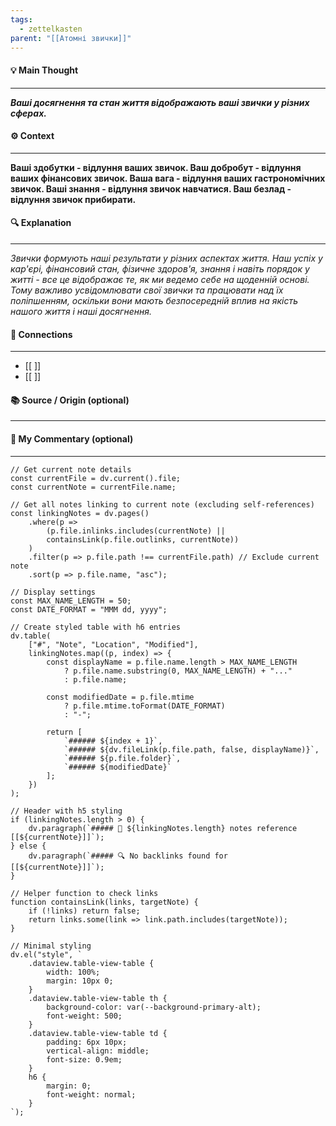 ```yaml
---
tags:
  - zettelkasten
parent: "[[Атомні звички]]"
---
```

#### 💡 Main Thought  
---
***Ваші досягнення та стан життя відображають ваші звички у різних сферах.***

#### ⚙ Context  
---
**Ваші здобутки - відлуння ваших звичок. Ваш добробут - відлуння ваших фінансових звичок. Ваша вага - відлуння ваших гастрономічних звичок. Ваші знання - відлуння звичок навчатися. Ваш безлад - відлуння звичок прибирати.**

#### 🔍 Explanation  
---
*Звички формують наші результати у різних аспектах життя. Наш успіх у кар'єрі, фінансовий стан, фізичне здоров'я, знання і навіть порядок у житті - все це відображає те, як ми ведемо себе на щоденній основі. Тому важливо усвідомлювати свої звички та працювати над їх поліпшенням, оскільки вони мають безпосередній вплив на якість нашого життя і наші досягнення.*

#### 🧱 Connections  
---
- [[ ]]  
- [[ ]]


#### 📚 Source / Origin (optional)  
---


#### 🧠 My Commentary (optional)  
---


```dataviewjs
// Get current note details
const currentFile = dv.current().file;
const currentNote = currentFile.name;

// Get all notes linking to current note (excluding self-references)
const linkingNotes = dv.pages()
    .where(p => 
        (p.file.inlinks.includes(currentNote) || 
        containsLink(p.file.outlinks, currentNote))
    )
    .filter(p => p.file.path !== currentFile.path) // Exclude current note
    .sort(p => p.file.name, "asc");

// Display settings
const MAX_NAME_LENGTH = 50;
const DATE_FORMAT = "MMM dd, yyyy";

// Create styled table with h6 entries
dv.table(
    ["#", "Note", "Location", "Modified"],
    linkingNotes.map((p, index) => {
        const displayName = p.file.name.length > MAX_NAME_LENGTH
            ? p.file.name.substring(0, MAX_NAME_LENGTH) + "..." 
            : p.file.name;
        
        const modifiedDate = p.file.mtime 
            ? p.file.mtime.toFormat(DATE_FORMAT) 
            : "-";

        return [
            `###### ${index + 1}`,
            `###### ${dv.fileLink(p.file.path, false, displayName)}`,
            `###### ${p.file.folder}`,
            `###### ${modifiedDate}`
        ];
    })
);

// Header with h5 styling
if (linkingNotes.length > 0) {
    dv.paragraph(`##### 📌 ${linkingNotes.length} notes reference [[${currentNote}]]`);
} else {
    dv.paragraph(`##### 🔍 No backlinks found for [[${currentNote}]]`);
}

// Helper function to check links
function containsLink(links, targetNote) {
    if (!links) return false;
    return links.some(link => link.path.includes(targetNote));
}

// Minimal styling
dv.el("style", `
    .dataview.table-view-table {
        width: 100%;
        margin: 10px 0;
    }
    .dataview.table-view-table th {
        background-color: var(--background-primary-alt);
        font-weight: 500;
    }
    .dataview.table-view-table td {
        padding: 6px 10px;
        vertical-align: middle;
        font-size: 0.9em;
    }
    h6 {
        margin: 0;
        font-weight: normal;
    }
`);
```